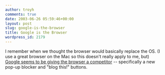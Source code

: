 ```yaml
---
author: troyh
comments: true
date: 2003-06-26 05:59:46+00:00
layout: post
slug: google-is-the-browser
title: Google is the Browser
wordpress_id: 2179
---
```


I remember when we thought the browser would basically replace the OS.  (I use a great browser on the Mac so this doesn't really apply to me, but) [Google seems to be giving the browser a competitor](http://toolbar.google.com/index-beta.php) -- specifically a new pop-up blocker and "blog this!" buttons.
